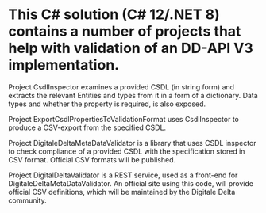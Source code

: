 # This C# solution (C# 12/.NET 8) contains a number of projects that help with validation of an DD-API V3 implementation.

Project CsdlInspector examines a provided CSDL (in string form) and extracts the relevant Entities and types from it in a form of a dictionary. Data types and whether the property is required, is also exposed.

Project ExportCsdlPropertiesToValidationFormat uses CsdlInspector to produce a CSV-export from the specified CSDL.

Project DigitaleDeltaMetaDataValidator is a library that uses CSDL inspector to check compliance of a provided CSDL with the specification stored in CSV format. Official CSV formats will be published.

Project DigitalDeltaValidator is a REST service, used as a front-end for DigitaleDeltaMetaDataValidator. An official site using this code, will provide official CSV definitions, which will be maintained by the Digitale Delta community.
